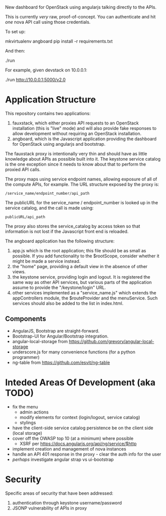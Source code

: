 New dashboard for OpenStack using angularjs talking directly to the APIs.

This is currently *very* raw, proof-of-concept. You can authenticate and
hit *one* nova API call using those credentials.


To set up:

  mkvirtualenv angboard
  pip install -r requirements.txt

And then:

  ./run <URL to keystone API>

For example, given devstack on 10.0.0.1:

  ./run http://10.0.0.1:5000/v2.0


Application Structure
=====================

This repository contains two applications:

1. fauxstack, which either proxies API requests to an OpenStack installation
   (this is "live" mode) and will also provide fake responses to allow
   development without requiring an OpenStack installation.
2. angboard, which is the Javascript application providing the dashboard for
   OpenStack using angularjs and bootstrap.

The fauxstack proxy is intentionally very thin and should have as little
knowledge about APIs as possible built into it. The keystone service catalog
is the one exception since it needs to know about that to perform the proxied
API calls.

The proxy maps using service endpoint names, allowing exposure of all of the
compute APIs, for example. The URL structure exposed by the proxy is:

    /service_name/endpoint_number/api_path

The publicURL for the service_name / endpoint_number is looked up in the
service catalog, and the call is made using:

    publicURL/api_path

The proxy also stores the service_catalog by access token so that information
is not lost if the Javascript front end is reloaded.

The angboard application has the following structure:

1. app.js which is the root application; this file should be as small as
   possible. If you add functionality to the $rootScope, consider whether it
   might be made a service instead.
2. the "home" page, providing a default view in the absence of other views.
3. the keystone service, providing login and logout. It is registered the
   same way as other API services, but various parts of the application
   assume to provide the "/keystone/login" URL.
4. other services implemented as a "service_name.js" which extends the
   appControllers module, the $routeProvider and the menuService. Such
   services should also be added to the <link> list in index.html.


Components
----------

* AngularJS, Bootstrap are straight-forward.
* Bootstrap-UI for Angular/Bootstrap integration.
* angular-local-storage from https://github.com/grevory/angular-local-storage
* underscore.js for many convenience functions (for a python programmer)
* ng-table from https://github.com/esvit/ng-table


Inteded Areas Of Development (aka TODO)
=======================================

* fix the menu
  * admin actions
  * modify elements for context (login/logout, service catalog)
  * stylings
* have the client-side service catalog persistence be on the client side (local storage)
* cover off the OWASP top 10 (at a minimum) where possible
  * XSRF per https://docs.angularjs.org/api/ng/service/$http 
* implement creation and management of nova instances
* handle an API 401 response in the proxy - clear the auth info for the user
* *perhaps* investigate angular strap vs ui-bootstrap


Security
========

Specific areas of security that have been addressed:

1. authentication through keystone username/password
2. JSONP vulnerability of APIs in proxy
